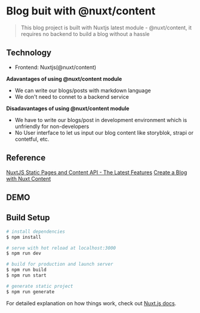 # Blog buit with @nuxt/content 

> This blog project is built with Nuxtjs latest module - @nuxt/content, it requires no backend to build a blog without a hassle

## Technology
- Frontend: Nuxtjs(@nuxt/content)
  
**Adavantages of using @nuxt/content module**
- We can write our blogs/posts with markdown language
- We don't need to connet to a backend service

**Disadavantages of using @nuxt/content module**
- We have to write our blogs/post in development environment which is unfriendly for non-developers
- No User interface to let us input our blog content like storyblok, strapi or contetful, etc.
  
## Reference
[NuxtJS Static Pages and Content API - The Latest Features](https://www.youtube.com/watch?v=syD1Z55X8fQ)
[Create a Blog with Nuxt Content](https://nuxtjs.org/blog/creating-blog-with-nuxt-content)

## DEMO
[]()

## Build Setup

```bash
# install dependencies
$ npm install

# serve with hot reload at localhost:3000
$ npm run dev

# build for production and launch server
$ npm run build
$ npm run start

# generate static project
$ npm run generate
```

For detailed explanation on how things work, check out [Nuxt.js docs](https://nuxtjs.org).
